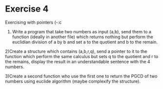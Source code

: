 Exercise 4
==========

Exercising with pointers (-:c

1) Write a program that take two numbers as input (a,b), send them to a function (ideally in another file) which returns nothing but perform the euclidian division of a by b and set a to the quotient and b to the remain.

2)Create a structure which contains (a,b,r,q), send a pointer to it to the function which perform the same calculus but sets q to the quotient and r to the remains, display the result in an understandable sentence with the 4 numbers.

3)Create a second function who use the first one to return the PGCD of two numbers using euclide algorithm (maybe complexify the structure).

